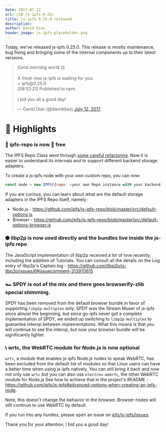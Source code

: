 ```yaml
---
date: 2017-07-12
url: /28-js-ipfs-0-25/
title: js-ipfs 0.25.0 released
description:
author: David Dias
header_image: js-ipfs-placeholder.png
---
```


Today, we've released js-ipfs 0.25.0. This release is mostly maintenance, bug fixing and bringing some of the internal components up to their latest versions.

<blockquote class="twitter-tweet" data-conversation="none" data-lang="en"><p lang="en" dir="ltr">Good morning world 🌞<br><br>A fresh new js-ipfs is waiting for you:<br>+ ipfs@0.25.0<br>[08:52:21] Published to npm.<br><br>I bid you all a good day!</p>&mdash; David Dias (@daviddias) <a href="https://twitter.com/daviddias/status/885044398328819712">July 12, 2017</a></blockquote>
<script async src="//platform.twitter.com/widgets.js" charset="utf-8"></script>

# 🔦 Highlights

### 🏮 ipfs-repo is now 🐲 free

The IPFS Repo Class went through [some careful refactoring](https://github.com/ipfs/js-ipfs-repo/pull/140). Now it is easier to understand its internals and to support different backend storage adapters.

To create a js-ipfs node with your own custom repo, you can now:

```JavaScript
const node = new IPFS({repo: <your own Repo instance with your backend storage adapters>})
```

If you are curious, you can learn about what are the default storage adapters in the IPFS Repo itself, namely:

- Node.js - https://github.com/ipfs/js-ipfs-repo/blob/master/src/default-options.js
- Browser - https://github.com/ipfs/js-ipfs-repo/blob/master/src/default-options-browser.js

### ⬢ libp2p is now used directly and the bundles live inside the js-ipfs repo

The JavaScript implementation of libp2p received a lot of love recently, including the addition of Tutorials. You can consult all the details on the Log entry of libp2p's Captain.log - https://github.com/libp2p/js-libp2p/issues/6#issuecomment-313970615

### 🏎 SPDY is out of the mix and there goes browserify-zlib special shimming.

SPDY has been removed from the default browser bundle in favor of supporting `libp2p-multiplex` only. SPDY was the Stream Muxer of js-ipfs since almost the beginning, but since go-ipfs never got a complete implementation of SPDY, we ended up switching to `libp2p-multiplex` to guarantee interop between implementations. What this means is that you will continue to see the interop, but now your browser bundle will be significantly lighter.

### 📞 wrtc, the WebRTC module for Node.js is now optional

`wrtc`, a module that enables js-ipfs Node.js nodes to speak WebRTC, has been excluded from the default list of modules so that Linux users can have a better time when using js-ipfs natively. You can still bring it back and now not only use `wrtc` but you can also use `electron-webrtc`, the other WebRTC module for Node.js See how to achieve that in the project's README - https://github.com/ipfs/js-ipfs#advanced-options-when-creating-an-ipfs-node.

Note, this doesn't change the behavior in the browser. Browser nodes will still continue to use WebRTC by default.

If you run into any hurdles, please open an issue on [ipfs/js-ipfs/issues](https://github.com/ipfs/js-ipfs).

Thank you for your attention, I bid you a good day!
